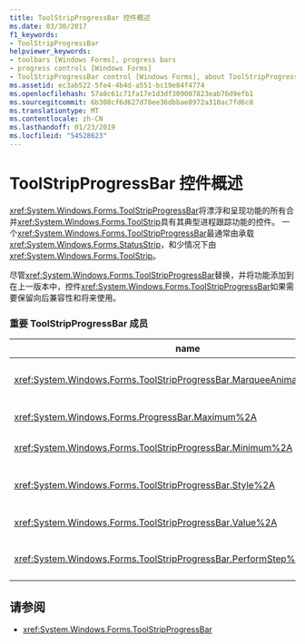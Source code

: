 ```yaml
---
title: ToolStripProgressBar 控件概述
ms.date: 03/30/2017
f1_keywords:
- ToolStripProgressBar
helpviewer_keywords:
- toolbars [Windows Forms], progress bars
- progress controls [Windows Forms]
- ToolStripProgressBar control [Windows Forms], about ToolStripProgressBar control
ms.assetid: ec3ab522-5fe4-4b4d-a551-bc19e84f4774
ms.openlocfilehash: 57a8c61c71fa17e1d3df309007823eab76d9efb1
ms.sourcegitcommit: 6b308cf6d627d78ee36dbbae8972a310ac7fd6c8
ms.translationtype: MT
ms.contentlocale: zh-CN
ms.lasthandoff: 01/23/2019
ms.locfileid: "54528623"
---
```

# <a name="toolstripprogressbar-control-overview"></a>ToolStripProgressBar 控件概述
<xref:System.Windows.Forms.ToolStripProgressBar>将漂浮和呈现功能的所有合并<xref:System.Windows.Forms.ToolStrip>具有其典型进程跟踪功能的控件。 一个<xref:System.Windows.Forms.ToolStripProgressBar>最通常由承载<xref:System.Windows.Forms.StatusStrip>，和少情况下由<xref:System.Windows.Forms.ToolStrip>。  
  
 尽管<xref:System.Windows.Forms.ToolStripProgressBar>替换，并将功能添加到在上一版本中，控件<xref:System.Windows.Forms.ToolStripProgressBar>如果需要保留向后兼容性和将来使用。  
  
### <a name="important-toolstripprogressbar-members"></a>重要 ToolStripProgressBar 成员  
  
|name|描述|  
|----------|-----------------|  
|<xref:System.Windows.Forms.ToolStripProgressBar.MarqueeAnimationSpeed%2A>|获取或设置一个值，表示每个之间的延迟<xref:System.Windows.Forms.ProgressBarStyle.Marquee>显示更新，以毫秒为单位。|  
|<xref:System.Windows.Forms.ProgressBar.Maximum%2A>|获取或设置定义此范围的上限<xref:System.Windows.Forms.ToolStripProgressBar>。|  
|<xref:System.Windows.Forms.ToolStripProgressBar.Minimum%2A>|获取或设置定义此范围的下限<xref:System.Windows.Forms.ToolStripProgressBar>。|  
|<xref:System.Windows.Forms.ToolStripProgressBar.Style%2A>|获取或设置样式<xref:System.Windows.Forms.ToolStripProgressBar>用于显示操作的进度。|  
|<xref:System.Windows.Forms.ToolStripProgressBar.Value%2A>|获取或设置的当前值<xref:System.Windows.Forms.ToolStripProgressBar>。|  
|<xref:System.Windows.Forms.ToolStripProgressBar.PerformStep%2A>|数量增加进度栏的当前位置<xref:System.Windows.Forms.ToolStripProgressBar.Step%2A>属性。|  
  
## <a name="see-also"></a>请参阅
- <xref:System.Windows.Forms.ToolStripProgressBar>
